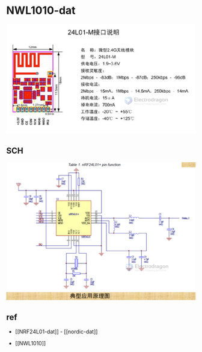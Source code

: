
# NWL1010-dat

![](2024-01-12-15-56-01.png)



## SCH 

![](2024-01-12-16-00-52.png)


## ref 

- [[NRF24L01-dat]] - [[nordic-dat]]


- [[NWL1010]]